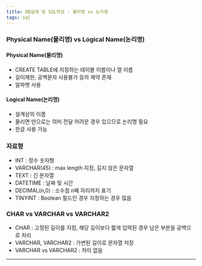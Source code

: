 ```yaml
---
title: DB설계 및 SQL작성 - 물리명 vs 논리명
tags: sql
---
```


### Physical Name(물리명) vs Logical Name(논리명)

#### Physical Name(물리명)

- CREATE TABLE에 지정하는 테이블 이름이나 열 이름
- 길이제한, 공백문자 사용불가 등의 제약 존재
- 알파벳 사용

#### Logical Name(논리명)

- 설계상의 이름
- 물리면 만으로는 의미 전달 어려운 경우 있으므로 논리명 필요
- 한글 사용 가능



### 자료형

- INT : 정수 숫자형
- VARCHAR(45) : max length 지정, 길지 않은 문자열
- TEXT : 긴 문자열
- DATETIME : 날짜 및 시간
- DECIMAL(n,0) : 소수점 n째 자리까지 표기
- TINYINT : Boolean 필드인 경우 지정하는 경우 많음



### CHAR vs VARCHAR vs VARCHAR2

- CHAR : 고정된 길이를 지정, 해당 길이보다 짧게 입력된 경우 남은 부분을 공백으로 처리
- VARCHAR, VARCHAR2 : 가변된 길이로 문자열 저장
- VARCHAR vs VARCHAR2 : 차이 없음



---

